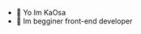 - 👋 Yo Im KaOsa
- 👀 Im begginer front-end developer

<!---
xKinguu/xKinguu is a ✨ special ✨ repository because its `README.md` (this file) appears on your GitHub profile.
You can click the Preview link to take a look at your changes.
--->
